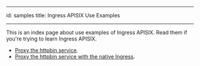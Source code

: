 <!--
#
# Licensed to the Apache Software Foundation (ASF) under one or more
# contributor license agreements.  See the NOTICE file distributed with
# this work for additional information regarding copyright ownership.
# The ASF licenses this file to You under the Apache License, Version 2.0
# (the "License"); you may not use this file except in compliance with
# the License.  You may obtain a copy of the License at
#
#     http://www.apache.org/licenses/LICENSE-2.0
#
# Unless required by applicable law or agreed to in writing, software
# distributed under the License is distributed on an "AS IS" BASIS,
# WITHOUT WARRANTIES OR CONDITIONS OF ANY KIND, either express or implied.
# See the License for the specific language governing permissions and
# limitations under the License.
#
-->

---

id: samples
title: Ingress APISIX Use Examples

---

This is an index page about use examples of Ingress APISIX. Read them if you're trying to learn Ingress APISIX.

- [Proxy the httpbin service](./proxy-the-httpbin-service.md).
- [Proxy the httpbin service with the native Ingress](./proxy-the-httpbin-service-with-ingress.md).

